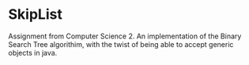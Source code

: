 # SkipList
Assignment from Computer Science 2. An implementation of the Binary Search Tree algorithim, with the twist of being able to accept generic objects in java.
